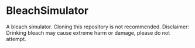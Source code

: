 # BleachSimulator
A bleach simulator.
Cloning this repository is not recommended.
Disclaimer: Drinking bleach may cause extreme harm or damage, please do not attempt.
